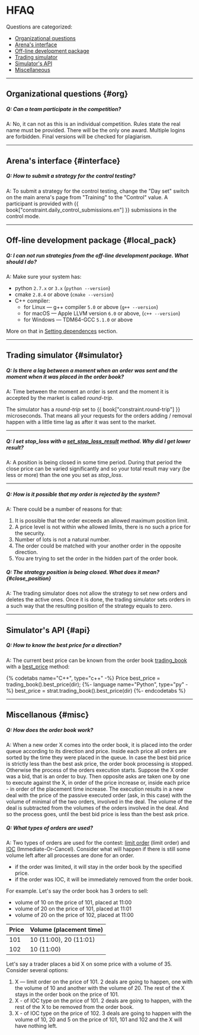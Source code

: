# HFAQ
Questions are categorized:
- [Organizational questions](#org)
- [Arena's interface](#interface)
- [Off-line development package](#local_pack)
- [Trading simulator](#simulator)
- [Simulator's API](#api)
- [Miscellaneous](#misc)

---

## Organizational questions {#org}

<!-- TODO(asalikhov): it may change in the future -->
##### Q: Can a team participate in the competition?

A: No, it can not as this is an individual competition.
Rules state the real name must be provided. There will be the only one award.
Multiple logins are forbidden. Final versions will be checked for plagiarism.

---

## Arena's interface {#interface}

##### Q: How to submit a strategy for the control testing?

A: To submit a strategy for the control testing, change the "Day set" switch on the main arena's page from "Training" to the "Control" value.
A participant is provided with {{ book["constraint.daily_control_submissions.en"] }} submissions in the control mode.

---

## Off-line development package {#local_pack}

##### Q: I can not run strategies from the off-line development package. What should I do?

A: Make sure your system has:

- python `2.7.x` or `3.x` (`python --version`)
- cmake `2.8.4` or above (`cmake --version`)
- C++ compiler:
  - for Linux — g++ compiler `5.0` or above (`g++ --version`)
  - for macOS — Apple LLVM version `6.0` or above, (`c++ --version`)
  - for Windows — TDM64-GCC `5.1.0` or above

More on that in [Setting dependences](/local_pack/requirements.md) section.

---

## Trading simulator {#simulator}

##### Q: Is there a lag between a moment when an order was sent and the moment when it was placed in the order book?

A: Time between the moment an order is sent and the moment it is accepted by the market is called *round-trip*.

The simulator has a *round-trip* set to {{ book["constraint.round-trip"] }} microseconds.
That means all your requests for the orders adding / removal happen with a little time lag as after it was sent to the market.

---

##### Q: I set *stop_loss* with a [set_stop_loss_result](api/ParticipantStrategy.md#set_stop_loss_result) method. Why did I get lower result?

A: A position is being closed in some time period. During that period the close price can be varied significantly and so your total result may vary (be less or more) than the one you set as *stop_loss*.

---

##### Q: How is it possible that my order is rejected by the system?

A: There could be a number of reasons for that:

1. It is possible that the order exceeds an allowed maximum position limit.
2. A price level is not within whe allowed limits, there is no such a price for the security.
3. Number of lots is not a natural number.
4. The order could be matched with your another order in the opposite direction.
5. You are trying to set the order in the hidden part of the order book.

##### Q: The strategy position is being closed. What does it mean? {#close_position}

A: The trading simulator does not allow the strategy to set new orders and deletes the active ones. Once it is done, the trading simulator sets orders in a such way that the resulting position of the strategy equals to zero.

---

## Simulator's API {#api}

##### Q: How to know the best price for a direction?

A: The current best price can be known from the order book [trading_book](api/ParticipantStrategy.md#trading_book) with a [best_price](api/OrderBook.md#best_price) method:

{% codetabs name="C++", type="c++" -%}
Price best_price = trading_book().best_price(dir);
{%- language name="Python", type="py" -%}
best_price = strat.trading_book().best_price(dir)
{%- endcodetabs %}

---

## Miscellanous {#misc}

##### Q: How does the order book work?

A: When a new order X comes into the order book, it is placed into the order queue according to its direction and price.
Inside each price all orders are sorted by the time they were placed in the queue.
In case the best bid price is strictly less than the best ask price, the order book processing is stopped.
Otherwise the process of the orders execution starts.
Suppose the X order was a bid, that is an order to buy.
Then opposite asks are taken one by one to execute against the X, in order of the price increase or, inside each price - in order of the placement time increase. The execution results in a new deal with the price of the passive executed order (ask, in this case) with the volume of minimal of the two orders, involved in the deal.
The volume of the deal is subtracted from the volumes of the orders involved in the deal.
And so the process goes, until the best bid price is less than the best ask price.

##### Q: What types of orders are used?

A: Two types of orders are used for the contest: [limit order](terms.md#limit_order) (limit order) and [IOC](terms.md#ioc_order) (Immediate-Or-Cancel).
Consider what will happen if there is still some volume left after all processes are done for an order.

- if the order was limited, it will stay in the order book by the specified price.
- if the order was IOC, it will be immediately removed from the order book.

For example.
Let's say the order book has 3 orders to sell:

- volume of 10 on the price of 101, placed at 11:00
- volume of 20 on the price of 101, placed at 11:01
- volume of 20 on the price of 102, placed at 11:00

| Price| Volume (placement time) |
| --- | --- |
| 101 | 10 (11:00), 20 (11:01) |
| 102 | 10 (11:00) |

Let's say a trader places a bid X on some price with a volume of 35.
 Consider several options:

1. X — limit order on the price of 101.
  2 deals are going to happen, one with the volume of 10 and another with the volume of 20. The rest of the X stays in the order book on the price of 101.
2. X - of IOC type on the price of 101.
  2 deals are going to happen, with the rest of the X to be removed from the order book.
3. X - of IOC type on the price of 102.
  3 deals are going to happen with the volume of 10, 20 and 5 on the price of 101, 101 and 102 and the X will have nothing left.
